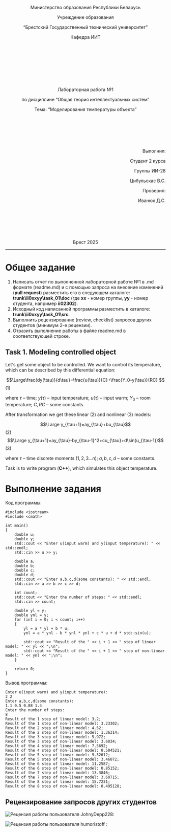<p align="center"> Министерство образования Республики Беларусь</p>
<p align="center">Учреждение образования</p>
<p align="center">“Брестский Государственный технический университет”</p>
<p align="center">Кафедра ИИТ</p>
<br><br><br><br><br><br><br>
<p align="center">Лабораторная работа №1</p>
<p align="center">по дисциплине “Общая теория интеллектуальных систем”</p>
<p align="center">Тема: “Моделирования температуры объекта”</p>
<br><br><br><br><br>
<p align="right">Выполнил:</p>
<p align="right">Студент 2 курса</p>
<p align="right">Группы ИИ-28</p>
<p align="right">Цибульскас В.С.</p>
<p align="right">Проверил:</p>
<p align="right">Иванюк Д.С.</p>
<br><br><br><br><br>
<p align="center">Брест 2025</p>

<hr>

# Общее задание #
1. Написать отчет по выполненной лабораторной работе №1 в .md формате (readme.md) и с помощью запроса на внесение изменений (**pull request**) разместить его в следующем каталоге: **trunk\ii0xxyy\task_01\doc** (где **xx** - номер группы, **yy** - номер студента, например **ii02302**).
2. Исходный код написанной программы разместить в каталоге: **trunk\ii0xxyy\task_01\src**.
3. Выполнить рецензирование (review, checklist) запросов других студентов (минимум 2-е рецензии).
4. Отразить выполнение работы в файле readme.md в соответствующей строке.

## Task 1. Modeling controlled object ##
Let's get some object to be controlled. We want to control its temperature, which can be described by this differential equation:

$$\Large\frac{dy(\tau)}{d\tau}=\frac{u(\tau)}{C}+\frac{Y_0-y(\tau)}{RC} $$ (1)

where $\tau$ – time; $y(\tau)$ – input temperature; $u(\tau)$ – input warm; $Y_0$ – room temperature; $C,RC$ – some constants.

After transformation we get these linear (2) and nonlinear (3) models:

$$\Large y_{\tau+1}=ay_{\tau}+bu_{\tau}$$ (2)
$$\Large y_{\tau+1}=ay_{\tau}-by_{\tau-1}^2+cu_{\tau}+d\sin(u_{\tau-1})$$ (3)

where $\tau$ – time discrete moments ($1,2,3{\dots}n$); $a,b,c,d$ – some constants.

Task is to write program (**С++**), which simulates this object temperature.

# Выполнение задания #
Код программы:
```
#include <iostream>
#include <cmath>

int main()
{
    double u;
    double y;
    std::cout << "Enter u(input warm) and y(input temperature): " << std::endl;
    std::cin >> u >> y;

    double a;
    double b; 
    double c;
    double d;
    std::cout << "Enter a,b,c,d(some constants): " << std::endl;
    std::cin >> a >> b >> c >> d;

    int count;
    std::cout << "Enter the number of steps: " << std::endl;
    std::cin >> count;

    double yl = y;
    double ynl = y;
    for (int i = 0; i < count; i++)
    {
        yl = a * yl + b * u;
        ynl = a * ynl - b * ynl * ynl + c * u + d * std::sin(u);

        std::cout << "Result of the " << i + 1 << " step of linear model: " << yl << ";\n";
        std::cout << "Result of the " << i + 1 << " step of non-linear model: " << ynl << ";\n";
    }

    return 0;
}
```
Вывод программы:
```
Enter u(input warm) and y(input temperature): 
2 2
Enter a,b,c,d(some constants): 
1.1 0.5 0.88 1.4
Enter the number of steps: 
8
Result of the 1 step of linear model: 3.2;
Result of the 1 step of non-linear model: 3.23302;
Result of the 2 step of linear model: 4.52;
Result of the 2 step of non-linear model: 1.36314;
Result of the 3 step of linear model: 5.972;
Result of the 3 step of non-linear model: 3.6034;
Result of the 4 step of linear model: 7.5692;
Result of the 4 step of non-linear model: 0.504521;
Result of the 5 step of linear model: 9.32612;
Result of the 5 step of non-linear model: 3.46072;
Result of the 6 step of linear model: 11.2587;
Result of the 6 step of non-linear model: 0.85152;
Result of the 7 step of linear model: 13.3846;
Result of the 7 step of non-linear model: 3.60715;
Result of the 8 step of linear model: 15.7231;
Result of the 8 step of non-linear model: 0.495128;
```
## Рецензирование запросов других студентов ##
![Рецензия работы пользователя JohnyDepp228:](https://ibb.co/C5qn0wCt)

![Рецензия работы пользователя humoristoff :](https://ibb.co/1tzGXp7h)